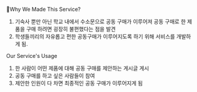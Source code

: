 🤠Why We Made This Service?

1. 기숙사 뿐만 아닌 학교 내에서 수소문으로 공동 구매가 이루어져 공동 구매로 한 제품을 구매 하려면 굉장히 불편했다는 점을 발견
2. 학생들끼리의 자유롭고 편한 공동구매가 이루어지도록 하기 위해 서비스를 개발하게 됨.

Our Service's Usage

1. 한 사람이 어떤 제품에 대해 공동 구매를 제안하는 게시글 게시
2. 공동 구매를 하고 싶은 사람들이 참여
3. 제안한 인원이 다 차면 최종적인 공동 구매가 이루어지게 됨
